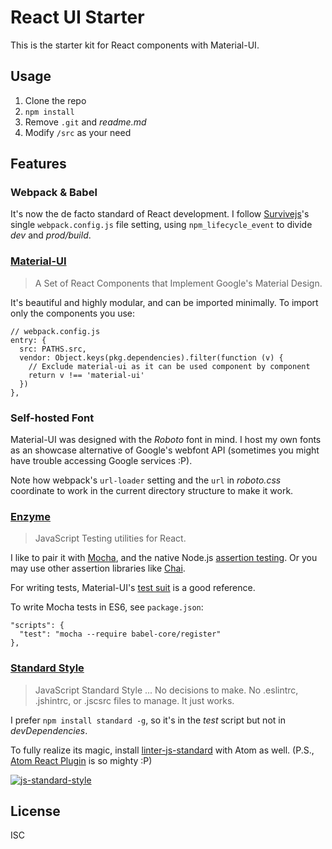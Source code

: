 # React UI Starter

This is the starter kit for React components with Material-UI.

## Usage

1. Clone the repo
2. `npm install`
3. Remove `.git` and *readme.md*
4. Modify `/src` as your need

## Features

### Webpack & Babel

It's now the de facto standard of React development. I follow [Survivejs](http://survivejs.com/)'s single `webpack.config.js` file setting, using `npm_lifecycle_event` to divide *dev* and *prod/build*.

### [Material-UI](http://www.material-ui.com/)

> A Set of React Components that Implement Google's Material Design.

It's beautiful and highly modular, and can be imported minimally. To import only the components you use:

```
// webpack.config.js
entry: {
  src: PATHS.src,
  vendor: Object.keys(pkg.dependencies).filter(function (v) {
    // Exclude material-ui as it can be used component by component
    return v !== 'material-ui'
  })
},
```

### Self-hosted Font

Material-UI was designed with the *Roboto* font in mind. I host my own fonts as an showcase alternative of Google's webfont API (sometimes you might have trouble accessing Google services :P).

Note how webpack's `url-loader` setting and the `url` in *roboto.css* coordinate to work in the current directory structure to make it work.

### [Enzyme](http://airbnb.io/enzyme/)

> JavaScript Testing utilities for React.

I like to pair it with [Mocha](http://mochajs.org/), and the native Node.js [assertion testing](https://nodejs.org/api/assert.html). Or you may use other assertion libraries like [Chai](http://chaijs.com/).

For writing tests, Material-UI's [test suit](https://github.com/callemall/material-ui/tree/master/test/unit) is a good reference.

To write Mocha tests in ES6, see `package.json`:

```
"scripts": {
  "test": "mocha --require babel-core/register"
},
```

### [Standard Style](http://standardjs.com/)

> JavaScript Standard Style ... No decisions to make. No .eslintrc, .jshintrc, or .jscsrc files to manage. It just works.

I prefer `npm install standard -g`, so it's in the *test* script but not in *devDependencies*.

To fully realize its magic, install [linter-js-standard](https://atom.io/packages/linter-js-standard) with Atom as well. (P.S., [Atom React Plugin](https://atom.io/packages/linter-js-standard) is so mighty :P)

[![js-standard-style](https://cdn.rawgit.com/feross/standard/master/badge.svg)](https://github.com/feross/standard)

## License

ISC